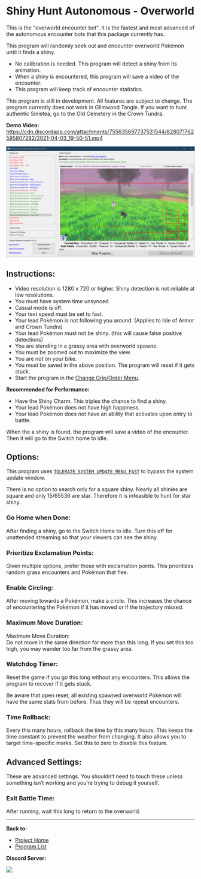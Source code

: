 # Shiny Hunt Autonomous - Overworld

This is the "overworld encounter bot". It is the fastest and most advanced of the autonomous encounter bots that this package currently has.

This program will randomly seek out and encounter overworld Pokémon until it finds a shiny.

- No calibration is needed. This program will detect a shiny from its animation.
- When a shiny is encountered, this program will save a video of the encounter.
- This program will keep track of encounter statistics.

This program is still in development. All features are subject to change. The program currently does not work in Glimwood Tangle. If you want to hunt authentic Sinistea, go to the Old Cemetery in the Crown Tundra.

**Demo Video:** https://cdn.discordapp.com/attachments/755635697737531544/828071762595807282/2021-04-03_19-50-51.mp4

<img src="images/ShinyHuntAutonomous-Overworld.jpg" width="800">

## Instructions:
- Video resolution is 1280 x 720 or higher. Shiny detection is not reliable at low resolutions.
- You must have system time unsynced.
- Casual mode is off.
- Your text speed must be set to fast.
- Your lead Pokémon is not following you around. (Applies to Isle of Armor and Crown Tundra)
- Your lead Pokémon must not be shiny. (this will cause false positive detections)
- You are standing in a grassy area with overworld spawns.
- You must be zoomed out to maximize the view.
- You are not on your bike.
- You must be saved in the above position. The program will reset if it gets stuck.
- Start the program in the [Change Grip/Order Menu](../Appendix/ChangeGripOrderMenu.md).

**Recommended for Performance:**
- Have the Shiny Charm. This triples the chance to find a shiny.
- Your lead Pokémon does not have high happiness.
- Your lead Pokémon does not have an ability that activates upon entry to battle.

When the a shiny is found, the program will save a video of the encounter. Then it will go to the Switch home to idle.

## Options:

This program uses [`TOLERATE_SYSTEM_UPDATE_MENU_FAST`](../Appendix/GlobalSettings.md#tolerate-system-update-menu-fast) to bypass the system update window.

There is no option to search only for a square shiny. Nearly all shinies are square and only 15/65536 are star. Therefore it is infeasible to hunt for star shiny.

### Go Home when Done:

After finding a shiny, go to the Switch Home to idle. Turn this off for unattended streaming so that your viewers can see the shiny.

### Prioritize Exclamation Points:

Given multiple options, prefer those with exclamation points. This prioritizes random grass encounters and Pokémon that flee.

### Enable Circling:

After moving towards a Pokémon, make a circle. This increases the chance of encountering the Pokémon if it has moved or if the trajectory missed.

### Maximum Move Duration:

Maximum Move Duration:</b><br>Do not move in the same direction for more than this long. If you set this too high, you may wander too far from the grassy area.

### Watchdog Timer:

Reset the game if you go this long without any encounters. This allows the program to recover if it gets stuck.

Be aware that open reset, all existing spawned overworld Pokémon will have the same stats from before. Thus they will be repeat encounters.

### Time Rollback:

Every this many hours, rollback the time by this many hours. This keeps the time constant to prevent the weather from changing. It also allows you to target time-specific marks. Set this to zero to disable this feature.


## Advanced Settings:
These are advanced settings. You shouldn’t need to touch these unless something isn’t working and you’re trying to debug it yourself.


### Exit Battle Time:

After running, wait this long to return to the overworld.


<hr>

**Back to:**
- [Project Home](/README.md)
- [Program List](/Documentation/ProgramList.md)

**Discord Server:** 

[<img src="https://canary.discordapp.com/api/guilds/695809740428673034/widget.png?style=banner2">](https://discord.gg/cQ4gWxN)




